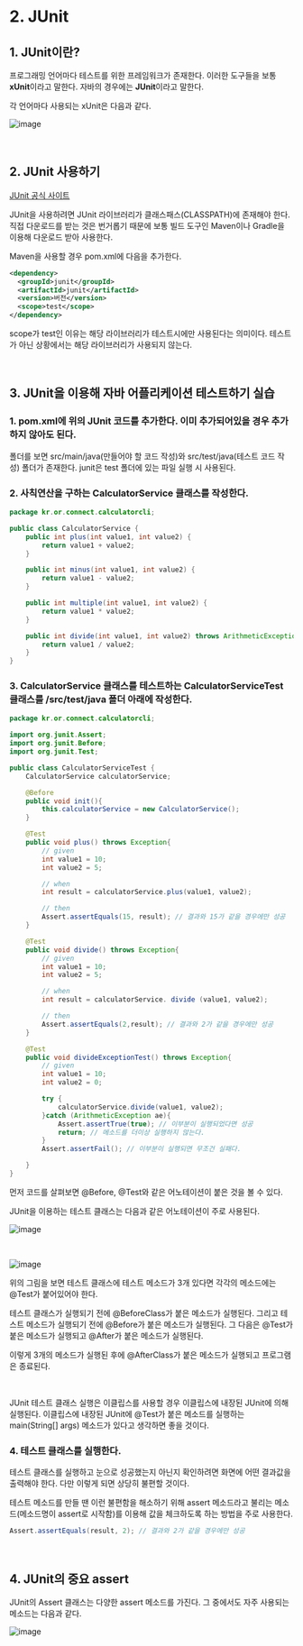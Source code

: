 # 2. JUnit
## 1. JUnit이란?
프로그래밍 언어마다 테스트를 위한 프레임워크가 존재한다. 이러한 도구들을 보통 **xUnit**이라고 말한다. 자바의 경우에는 **JUnit**이라고 말한다.

각 언어마다 사용되는 xUnit은 다음과 같다.

![image](https://user-images.githubusercontent.com/57928612/116875949-b217c800-ac56-11eb-8e57-f68e53f9dc07.png)

<br>

## 2. JUnit 사용하기
[JUnit 공식 사이트](https://junit.org/junit5/)

JUnit을 사용하려면 JUnit 라이브러리가 클래스패스(CLASSPATH)에 존재해야 한다. 직접 다운로드를 받는 것은 번거롭기 때문에 보통 빌드 도구인 Maven이나 Gradle을 이용해 다운로드 받아 사용한다.

Maven을 사용할 경우 pom.xml에 다음을 추가한다.

```xml
<dependency>
  <groupId>junit</groupId>
  <artifactId>junit</artifactId>
  <version>버전</version>
  <scope>test</scope>
</dependency>
```

scope가 test인 이유는 해당 라이브러리가 테스트시에만 사용된다는 의미이다. 테스트가 아닌 상황에서는 해당 라이브러리가 사용되지 않는다.

<br>

## 3. JUnit을 이용해 자바 어플리케이션 테스트하기 실습
### 1. pom.xml에 위의 JUnit 코드를 추가한다. 이미 추가되어있을 경우 추가하지 않아도 된다.
폴더를 보면 src/main/java(만들어야 할 코드 작성)와 src/test/java(테스트 코드 작성) 폴더가 존재한다. junit은 test 폴더에 있는 파일 실행 시 사용된다.
### 2. 사칙연산을 구하는 CalculatorService 클래스를 작성한다.
```java
package kr.or.connect.calculatorcli;

public class CalculatorService {
    public int plus(int value1, int value2) {
        return value1 + value2;
    }

    public int minus(int value1, int value2) {
        return value1 - value2;
    }

    public int multiple(int value1, int value2) {
        return value1 * value2;
    }

    public int divide(int value1, int value2) throws ArithmeticException {
        return value1 / value2;
    }
}
```
### 3. CalculatorService 클래스를 테스트하는 CalculatorServiceTest 클래스를 /src/test/java 폴더 아래에 작성한다.
```java
package kr.or.connect.calculatorcli;

import org.junit.Assert;
import org.junit.Before;
import org.junit.Test;

public class CalculatorServiceTest {
    CalculatorService calculatorService;

    @Before
    public void init(){
        this.calculatorService = new CalculatorService();
    }

    @Test
    public void plus() throws Exception{
        // given
        int value1 = 10;
        int value2 = 5;

        // when
        int result = calculatorService.plus(value1, value2);

        // then
        Assert.assertEquals(15, result); // 결과와 15가 같을 경우에만 성공
    }

    @Test
    public void divide() throws Exception{
        // given
        int value1 = 10;
        int value2 = 5;

        // when
        int result = calculatorService. divide (value1, value2);

        // then
        Assert.assertEquals(2,result); // 결과와 2가 같을 경우에만 성공
    }

    @Test
    public void divideExceptionTest() throws Exception{
        // given
        int value1 = 10;
        int value2 = 0;

        try {
            calculatorService.divide(value1, value2);
        }catch (ArithmeticException ae){
            Assert.assertTrue(true); // 이부분이 실행되었다면 성공
            return; // 메소드를 더이상 실행하지 않는다.
        }
        Assert.assertFail(); // 이부분이 실행되면 무조건 실패다.

    }
}
```

먼저 코드를 살펴보면 @Before, @Test와 같은 어노테이션이 붙은 것을 볼 수 있다.

JUnit을 이용하는 테스트 클래스는 다음과 같은 어노테이션이 주로 사용된다.

![image](https://user-images.githubusercontent.com/57928612/116876741-e63fb880-ac57-11eb-9831-a9f82b47b8b3.png)

<br>

![image](https://user-images.githubusercontent.com/57928612/116876773-f5266b00-ac57-11eb-9b00-f1b718c25a2d.png)

위의 그림을 보면 테스트 클래스에 테스트 메소드가 3개 있다면 각각의 메소드에는 @Test가 붙어있어야 한다.

테스트 클래스가 실행되기 전에 @BeforeClass가 붙은 메소드가 실행된다. 그리고 테스트 메소드가 실행되기 전에 @Before가 붙은 메소드가 실행된다. 그 다음은 @Test가 붙은 메소드가 실행되고 @After가 붙은 메소드가 실행된다.

이렇게 3개의 메소드가 실행된 후에 @AfterClass가 붙은 메소드가 실행되고 프로그램은 종료된다.

<br>

JUnit 테스트 클래스 실행은 이클립스를 사용할 경우 이클립스에 내장된 JUnit에 의해 실행된다. 이클립스에 내장된 JUnit에 @Test가 붙은 메소드를 실행하는 main(String\[] args) 메소드가 있다고 생각하면 좋을 것이다.

### 4. 테스트 클래스를 실행한다.
테스트 클래스를 실행하고 눈으로 성공했는지 아닌지 확인하려면 화면에 어떤 결과값을 출력해야 한다. 다만 이렇게 되면 상당히 불편할 것이다.

테스트 메소드를 만들 땐 이런 불편함을 해소하기 위해 assert 메소드라고 불리는 메소드(메소드명이 assert로 시작함)를 이용해 값을 체크하도록 하는 방법을 주로 사용한다.

```java
Assert.assertEquals(result, 2); // 결과와 2가 같을 경우에만 성공
```

<br>

## 4. JUnit의 중요 assert
JUnit의 Assert 클래스는 다양한 assert 메소드를 가진다. 그 중에서도 자주 사용되는 메소드는 다음과 같다.

![image](https://user-images.githubusercontent.com/57928612/116877433-e8eedd80-ac58-11eb-9932-7d82095a5e08.png)
